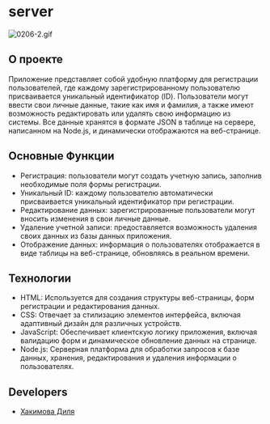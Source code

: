 # server
![0206-2.gif](https://ltdfoto.ru/images/2024/02/08/0206-2.gif)
## О проекте

Приложение представляет собой удобную платформу для регистрации пользователей, где каждому зарегистрированному пользователю присваивается уникальный идентификатор (ID). Пользователи могут ввести свои личные данные, такие как имя и фамилия, а также имеют возможность редактировать или удалять свою информацию из системы. Все данные хранятся в формате JSON в таблице на сервере, написанном на Node.js, и динамически отображаются на веб-странице.

## Основные Функции
+ Регистрация: пользователи могут создать учетную запись, заполнив необходимые поля формы регистрации.
+ Уникальный ID: каждому пользователю автоматически присваивается уникальный идентификатор при регистрации.
+ Редактирование данных: зарегистрированные пользователи могут вносить изменения в свои личные данные.
+ Удаление учетной записи: предоставляется возможность удаления своих данных из базы данных приложения.
+ Отображение данных: информация о пользователях отображается в виде таблицы на веб-странице, обновляясь в реальном времени.


## Технологии

+ HTML: Используется для создания структуры веб-страницы, форм регистрации и редактирования данных.
+ CSS: Отвечает за стилизацию элементов интерфейса, включая адаптивный дизайн для различных устройств.
+ JavaScript: Обеспечивает клиентскую логику приложения, включая валидацию форм и динамическое обновление данных на странице.
+ Node.js: Серверная платформа для обработки запросов к базе данных, хранения, редактирования и удаления информации о пользователях.


## Developers

- [Хакимова Диля](https://github.com/eexxiist)
